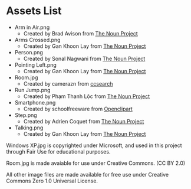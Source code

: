 # Assets List

- Arm in Air.png
  - Created by Brad Avison from [The Noun Project](https://thenounproject.com/search/?q=man&i=347812)
- Arms Crossed.png
  - Created by Gan Khoon Lay from [The Noun Project](https://thenounproject.com/search/?q=arms+crossed&i=1926296)
- Person.png
  - Created by Sonal Nagwani from [The Noun Project](https://thenounproject.com/search/?q=person&i=3401339)
- Pointing Left.png
  - Created by Gan Khoon Lay from [The Noun Project](https://thenounproject.com/leremy/collection/man-action-postures-and-poses/?i=1926274)
- Room.jpg
  - Created by camerazn from [ccsearch](https://search.creativecommons.org/photos/972936b1-531a-46e3-af33-980ca6ae8e51)
- Run Jump.png
  - Created by Phạm Thanh Lộc from [The Noun Project](https://thenounproject.com/search/?q=run+jump&i=2303985)
- Smartphone.png
  - Created by schoolfreeware from [Openclipart](https://openclipart.org/detail/276127/smartphone-tablet-black-and-white-free-clipart-icon)
- Step.png
  - Created by Adrien Coquet from [The Noun Project](https://thenounproject.com/search/?q=step&i=3203226)
- Talking.png
  - Created by Gan Khoon Lay from [The Noun Project](https://thenounproject.com/search/?q=talking+stickman&i=1584739)

Windows XP.jpg is copyrighted under Microsoft, and used in this project through Fair Use for educational purposes.

Room.jpg is made avaiable for use under Creative Commons. (CC BY 2.0)

All other image files are made available for free use under Creative Commons Zero 1.0 Universal License.
